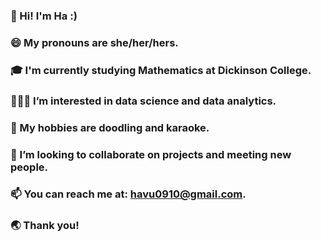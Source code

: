 ### 👋 Hi! I'm Ha :)

### 😄  My pronouns are she/her/hers.
### 🎓  I'm currently studying Mathematics at Dickinson College.
### 👩🏻‍💻  I’m interested in data science and data analytics.
### 👀  My hobbies are doodling and karaoke.
### 💞️  I’m looking to collaborate on projects and meeting new people.
### 📫  You can reach me at: havu0910@gmail.com.  
### 🌏  Thank you!
